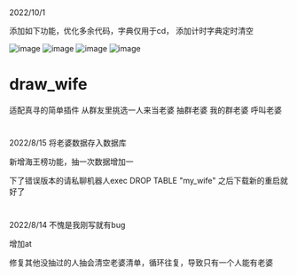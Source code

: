 #
2022/10/1

添加如下功能，优化多余代码，字典仅用于cd， 添加计时字典定时清空

![image](https://user-images.githubusercontent.com/94435821/193413296-9fd040cd-a9bf-48de-8ee7-b1a186fa72a2.png)
![image](https://user-images.githubusercontent.com/94435821/193413326-9a4efa63-985f-4ff0-8255-a0656f25f8a2.png)
![image](https://user-images.githubusercontent.com/94435821/193413360-7e2315fd-882d-4025-8f0d-187b1424ecce.png)
![image](https://user-images.githubusercontent.com/94435821/193413416-17d968a4-7d80-493b-b312-08e93f89ec61.png)


# draw_wife
适配真寻的简单插件
从群友里挑选一人来当老婆
抽群老婆 我的群老婆 呼叫老婆
#
2022/8/15
将老婆数据存入数据库

新增海王榜功能，抽一次数据增加一

下了错误版本的请私聊机器人exec DROP TABLE "my_wife" 之后下载新的重启就好了

#
2022/8/14
不愧是我刚写就有bug

增加at

修复其他没抽过的人抽会清空老婆清单，循环往复，导致只有一个人能有老婆
